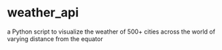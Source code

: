 # weather_api
a Python script to visualize the weather of 500+ cities across the world of varying distance from the equator
